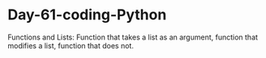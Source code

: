 # Day-61-coding-Python
Functions and Lists: Function that takes a list as an argument, function that modifies a list, function that does not.
